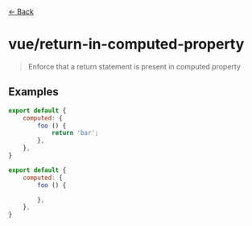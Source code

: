 [&#x2190; Back](./)
# vue/return-in-computed-property

> Enforce that a return statement is present in computed property

 

## Examples

<code-highlight>
 
<div slot="correct">

```js
export default {
    computed: {
        foo () {
            return 'bar';
        },
    },
}
```

</div>

 
<div slot="incorrect">

```js
export default {
    computed: {
        foo () {

        },
    },
}
```

</div>

 
</code-highlight>

